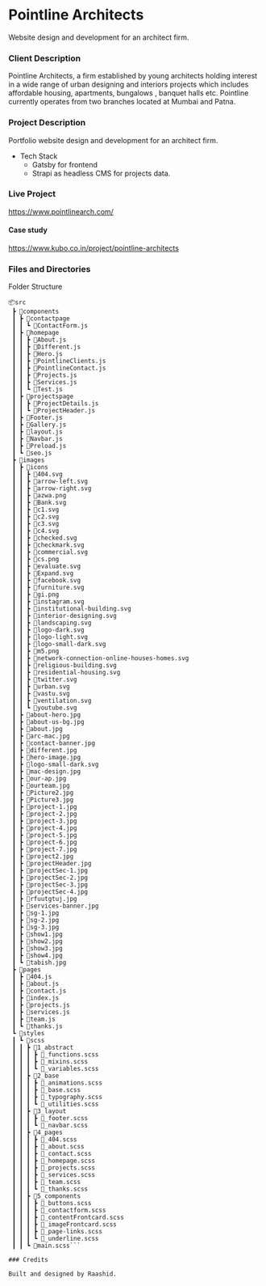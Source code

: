 # Pointline Architects

Website design and development for an architect firm.

### Client Description

Pointline Architects, a firm established by young architects holding interest in a wide range of urban designing and interiors projects which includes affordable housing, apartments, bungalows , banquet halls etc. Pointline currently operates from two branches located at Mumbai and Patna.

### Project Description

Portfolio website design and development for an architect firm.

- Tech Stack
  - Gatsby for frontend
  - Strapi as headless CMS for projects data.

### Live Project

https://www.pointlinearch.com/

#### Case study

https://www.kubo.co.in/project/pointline-architects

### Files and Directories

Folder Structure

````
📦src
 ┣ 📂components
 ┃ ┣ 📂contactpage
 ┃ ┃ ┗ 📜ContactForm.js
 ┃ ┣ 📂homepage
 ┃ ┃ ┣ 📜About.js
 ┃ ┃ ┣ 📜Different.js
 ┃ ┃ ┣ 📜Hero.js
 ┃ ┃ ┣ 📜PointlineClients.js
 ┃ ┃ ┣ 📜PointlineContact.js
 ┃ ┃ ┣ 📜Projects.js
 ┃ ┃ ┣ 📜Services.js
 ┃ ┃ ┗ 📜Test.js
 ┃ ┣ 📂projectspage
 ┃ ┃ ┣ 📜ProjectDetails.js
 ┃ ┃ ┗ 📜ProjectHeader.js
 ┃ ┣ 📜Footer.js
 ┃ ┣ 📜Gallery.js
 ┃ ┣ 📜layout.js
 ┃ ┣ 📜Navbar.js
 ┃ ┣ 📜Preload.js
 ┃ ┗ 📜seo.js
 ┣ 📂images
 ┃ ┣ 📂icons
 ┃ ┃ ┣ 📜404.svg
 ┃ ┃ ┣ 📜arrow-left.svg
 ┃ ┃ ┣ 📜arrow-right.svg
 ┃ ┃ ┣ 📜azwa.png
 ┃ ┃ ┣ 📜Bank.svg
 ┃ ┃ ┣ 📜c1.svg
 ┃ ┃ ┣ 📜c2.svg
 ┃ ┃ ┣ 📜c3.svg
 ┃ ┃ ┣ 📜c4.svg
 ┃ ┃ ┣ 📜checked.svg
 ┃ ┃ ┣ 📜checkmark.svg
 ┃ ┃ ┣ 📜commercial.svg
 ┃ ┃ ┣ 📜cs.png
 ┃ ┃ ┣ 📜evaluate.svg
 ┃ ┃ ┣ 📜Expand.svg
 ┃ ┃ ┣ 📜facebook.svg
 ┃ ┃ ┣ 📜furniture.svg
 ┃ ┃ ┣ 📜gi.png
 ┃ ┃ ┣ 📜instagram.svg
 ┃ ┃ ┣ 📜institutional-building.svg
 ┃ ┃ ┣ 📜interior-designing.svg
 ┃ ┃ ┣ 📜landscaping.svg
 ┃ ┃ ┣ 📜logo-dark.svg
 ┃ ┃ ┣ 📜logo-light.svg
 ┃ ┃ ┣ 📜logo-small-dark.svg
 ┃ ┃ ┣ 📜m5.png
 ┃ ┃ ┣ 📜network-connection-online-houses-homes.svg
 ┃ ┃ ┣ 📜religious-building.svg
 ┃ ┃ ┣ 📜residential-housing.svg
 ┃ ┃ ┣ 📜twitter.svg
 ┃ ┃ ┣ 📜urban.svg
 ┃ ┃ ┣ 📜vastu.svg
 ┃ ┃ ┣ 📜ventilation.svg
 ┃ ┃ ┗ 📜youtube.svg
 ┃ ┣ 📜about-hero.jpg
 ┃ ┣ 📜about-us-bg.jpg
 ┃ ┣ 📜about.jpg
 ┃ ┣ 📜arc-mac.jpg
 ┃ ┣ 📜contact-banner.jpg
 ┃ ┣ 📜different.jpg
 ┃ ┣ 📜hero-image.jpg
 ┃ ┣ 📜logo-small-dark.svg
 ┃ ┣ 📜mac-design.jpg
 ┃ ┣ 📜our-ap.jpg
 ┃ ┣ 📜ourteam.jpg
 ┃ ┣ 📜Picture2.jpg
 ┃ ┣ 📜Picture3.jpg
 ┃ ┣ 📜project-1.jpg
 ┃ ┣ 📜project-2.jpg
 ┃ ┣ 📜project-3.jpg
 ┃ ┣ 📜project-4.jpg
 ┃ ┣ 📜project-5.jpg
 ┃ ┣ 📜project-6.jpg
 ┃ ┣ 📜project-7.jpg
 ┃ ┣ 📜project2.jpg
 ┃ ┣ 📜projectHeader.jpg
 ┃ ┣ 📜projectSec-1.jpg
 ┃ ┣ 📜projectSec-2.jpg
 ┃ ┣ 📜projectSec-3.jpg
 ┃ ┣ 📜projectSec-4.jpg
 ┃ ┣ 📜rfuutgtuj.jpg
 ┃ ┣ 📜services-banner.jpg
 ┃ ┣ 📜sg-1.jpg
 ┃ ┣ 📜sg-2.jpg
 ┃ ┣ 📜sg-3.jpg
 ┃ ┣ 📜show1.jpg
 ┃ ┣ 📜show2.jpg
 ┃ ┣ 📜show3.jpg
 ┃ ┣ 📜show4.jpg
 ┃ ┗ 📜tabish.jpg
 ┣ 📂pages
 ┃ ┣ 📜404.js
 ┃ ┣ 📜about.js
 ┃ ┣ 📜contact.js
 ┃ ┣ 📜index.js
 ┃ ┣ 📜projects.js
 ┃ ┣ 📜services.js
 ┃ ┣ 📜team.js
 ┃ ┗ 📜thanks.js
 ┗ 📂styles
 ┃ ┗ 📂scss
 ┃ ┃ ┣ 📂1_abstract
 ┃ ┃ ┃ ┣ 📜_functions.scss
 ┃ ┃ ┃ ┣ 📜_mixins.scss
 ┃ ┃ ┃ ┗ 📜_variables.scss
 ┃ ┃ ┣ 📂2_base
 ┃ ┃ ┃ ┣ 📜_animations.scss
 ┃ ┃ ┃ ┣ 📜_base.scss
 ┃ ┃ ┃ ┣ 📜_typography.scss
 ┃ ┃ ┃ ┗ 📜_utilities.scss
 ┃ ┃ ┣ 📂3_layout
 ┃ ┃ ┃ ┣ 📜_footer.scss
 ┃ ┃ ┃ ┗ 📜_navbar.scss
 ┃ ┃ ┣ 📂4_pages
 ┃ ┃ ┃ ┣ 📜_404.scss
 ┃ ┃ ┃ ┣ 📜_about.scss
 ┃ ┃ ┃ ┣ 📜_contact.scss
 ┃ ┃ ┃ ┣ 📜_homepage.scss
 ┃ ┃ ┃ ┣ 📜_projects.scss
 ┃ ┃ ┃ ┣ 📜_services.scss
 ┃ ┃ ┃ ┣ 📜_team.scss
 ┃ ┃ ┃ ┗ 📜_thanks.scss
 ┃ ┃ ┣ 📂5_components
 ┃ ┃ ┃ ┣ 📜_buttons.scss
 ┃ ┃ ┃ ┣ 📜_contactform.scss
 ┃ ┃ ┃ ┣ 📜_contentFrontcard.scss
 ┃ ┃ ┃ ┣ 📜_imageFrontcard.scss
 ┃ ┃ ┃ ┣ 📜_page-links.scss
 ┃ ┃ ┃ ┗ 📜_underline.scss
 ┃ ┃ ┗ 📜main.scss```

### Credits

Built and designed by Raashid.
````
